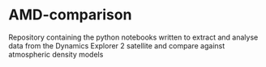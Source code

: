 # AMD-comparison
Repository containing the python notebooks written to extract and analyse data from the Dynamics Explorer 2 satellite and compare against atmospheric density models
